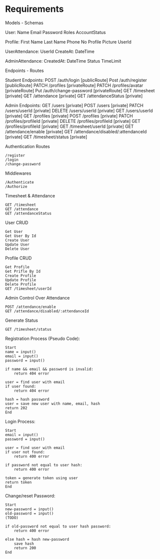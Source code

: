 # Requirements

Models - Schemas

User:
    Name
    Email
    Password
    Roles
    AccountStatus

Profile:
    First Name
    Last Name
    Phone No
    Profile Picture
    UserId

UserAttendance:
    UserId
    CreateAt: DateTime

AdminAttendance:
    CreatedAt: DateTime
    Status
    TimeLimit

Endpoints - Routes

Student Endpoints:
    POST /auth/login [publicRoute]
    Post /auth/register [publicRoute]
    PATCH /profiles [privateRoute]
    PATCH /profiles/avatar [privateRoute]
    Put /auth/change-password [privateRoute]
    GET /timesheet [private]
    GET /attendance [private]
    GET /attendanceStatus [private]

Admin Endpoints:
    GET /users [private]
    POST /users [private]
    PATCH /users/userId [private]
    DELETE /users/userId [private]
    GET /users/userId [private]
    GET /profiles [private]
    POST /profiles [private]
    PATCH /profiles/profileId [private]
    DELETE /profiles/profileId [private]
    GET /profiles/profileId [private]
    GET /timesheet/userId [private]
    GET /attendance/enable [private]
    GET /attendance/disabled/:attendanceId [private]
    GET /timesheet/status [private]

Authentication Routes

    /register
    /login
    /change-password

Middlewares

    /Authenticate
    /Authorize

Timesheet & Attendance

    GET /timesheet
    GET /attendance
    GET /attendanceStatus

User CRUD

    Get User
    Get User By Id
    Create User
    Update User
    Delete User

Profile CRUD

    Get Profile
    Get Prifle By Id
    Create Profile
    Update Profile
    Delete Profile
    GET /timesheet/userId

Admin Control Over Attendance

    POST /attendance/enable 
    GET /attendance/disabled/:attendanceId

Generate Status

    GET /timesheet/status

Registration Process (Pseudo Code):

    Start
    name = input()
    email = input() 
    password = input()

    if name && email && password is invalid:
        return 404 error

    user = find user with email
    if user found:
        return 404 error
    
    hash = hash password
    user = save new user with name, email, hash
    return 202
    End

Login Process:

    Start
    email = input()
    password = input()

    user = find user with email
    if user not found:
        return 400 error

    if password not equal to user hash:
        return 400 error

    token = generate token using user
    return token
    End

Change/reset Password:

    Start
    new-password = input()
    old-password = input()
    (TODO)

    if old-password not equal to user hash password:
        return 400 error
    
    else hash = hash new-password
        save hash
        return 200
    End
